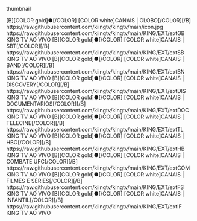 <layouttype>thumbnail</layouttype>

<channels>
<channel>
<name>[B][COLOR gold]●[/COLOR] [COLOR white]CANAIS | GLOBO[/COLOR][/B]</name>
<thumbnail>https://raw.githubusercontent.com/kiingtv/kingtv/main/icon.jpg</thumbnail>
<externallink>https://raw.githubusercontent.com/kiingtv/kingtv/main/KING/EXT/extGB</externallink>
<fanart></fanart>
<info>KING TV AO VIVO</info>
</channel>

<channel>
<name>[B][COLOR gold]●[/COLOR] [COLOR white]CANAIS | SBT[/COLOR][/B]</name>
<thumbnail></thumbnail>
<externallink>https://raw.githubusercontent.com/kiingtv/kingtv/main/KING/EXT/extSB</externallink>
<fanart></fanart>
<info>KING TV AO VIVO</info>
</channel>

<channel>
<name>[B][COLOR gold]●[/COLOR] [COLOR white]CANAIS | BAND[/COLOR][/B]</name>
<thumbnail></thumbnail>
<externallink>https://raw.githubusercontent.com/kiingtv/kingtv/main/KING/EXT/extBN</externallink>
<fanart></fanart>
<info>KING TV AO VIVO</info>
</channel>

<channel>
<name>[B][COLOR gold]●[/COLOR] [COLOR white]CANAIS | DISCOVERY[/COLOR][/B]</name>
<thumbnail></thumbnail>
<externallink>https://raw.githubusercontent.com/kiingtv/kingtv/main/KING/EXT/extDIS</externallink>
<fanart></fanart>
<info>KING TV AO VIVO</info>
</channel>

<channel>
<name>[B][COLOR gold]●[/COLOR] [COLOR white]CANAIS | DOCUMENTÁRIOS[/COLOR][/B]</name>
<thumbnail></thumbnail>
<externallink>https://raw.githubusercontent.com/kiingtv/kingtv/main/KING/EXT/extDOC</externallink>
<fanart></fanart>
<info>KING TV AO VIVO</info>
</channel>

<channel>
<name>[B][COLOR gold]●[/COLOR] [COLOR white]CANAIS | TELECINE[/COLOR][/B]</name>
<thumbnail></thumbnail>
<externallink>https://raw.githubusercontent.com/kiingtv/kingtv/main/KING/EXT/extTL</externallink>
<fanart></fanart>
<info>KING TV AO VIVO</info>
</channel>

<channel>
<name>[B][COLOR gold]●[/COLOR] [COLOR white]CANAIS | HBO[/COLOR][/B]</name>
<thumbnail></thumbnail>
<externallink>https://raw.githubusercontent.com/kiingtv/kingtv/main/KING/EXT/extHB</externallink>
<fanart></fanart>
<info>KING TV AO VIVO</info>
</channel>

<channel>
<name>[B][COLOR gold]●[/COLOR] [COLOR white]CANAIS | COMBATE UFC[/COLOR][/B]</name>
<thumbnail></thumbnail>
<externallink>https://raw.githubusercontent.com/kiingtv/kingtv/main/KING/EXT/extCOM</externallink>
<fanart></fanart>
<info>KING TV AO VIVO</info>
</channel>

<channel>
<name>[B][COLOR gold]●[/COLOR] [COLOR white]CANAIS | FILMES E SÉRIES[/COLOR][/B]</name>
<thumbnail></thumbnail>
<externallink>https://raw.githubusercontent.com/kiingtv/kingtv/main/KING/EXT/extFS</externallink>
<fanart></fanart>
<info>KING TV AO VIVO</info>
</channel>

<channel>
<name>[B][COLOR gold]●[/COLOR] [COLOR white]CANAIS | INFANTIL[/COLOR][/B]</name>
<thumbnail></thumbnail>
<externallink>https://raw.githubusercontent.com/kiingtv/kingtv/main/KING/EXT/extIF</externallink>
<fanart></fanart>
<info>KING TV AO VIVO</info>
</channel>



</channels>
